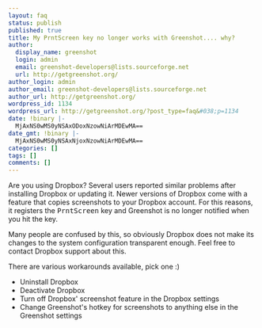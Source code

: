 ```yaml
---
layout: faq
status: publish
published: true
title: My PrntScreen key no longer works with Greenshot.... why?
author:
  display_name: greenshot
  login: admin
  email: greenshot-developers@lists.sourceforge.net
  url: http://getgreenshot.org/
author_login: admin
author_email: greenshot-developers@lists.sourceforge.net
author_url: http://getgreenshot.org/
wordpress_id: 1134
wordpress_url: http://getgreenshot.org/?post_type=faq&#038;p=1134
date: !binary |-
  MjAxNS0wMS0yNSAxODoxNzowNiArMDEwMA==
date_gmt: !binary |-
  MjAxNS0wMS0yNSAxNjoxNzowNiArMDEwMA==
categories: []
tags: []
comments: []
---
```

<p>Are you using Dropbox? Several users reported similar problems after installing Dropbox or updating it. Newer versions of Dropbox come with a feature that copies screenshots to your Dropbox account. For this reasons, it registers the <kbd>PrntScreen</kbd> key and Greenshot is no longer notified when you hit the key.</p>
<p>Many people are confused by this, so obviously Dropbox does not make its changes to the system configuration transparent enough. Feel free to contact Dropbox support about this.</p>
<p>There are various workarounds available, pick one :)</p>
<ul>
<li>Uninstall Dropbox</li>
<li>Deactivate Dropbox</li>
<li>Turn off Dropbox' screenshot feature in the Dropbox settings</li>
<li>Change Greenshot's hotkey for screenshots to anything else in the Greenshot settings</li>
</ul>
